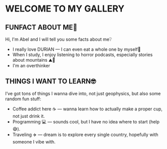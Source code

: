 # WELCOME TO MY GALLERY

## FUNFACT ABOUT ME🌟
Hi, I'm Abel and I will tell you some facts about me❔
- I really love DURIAN — I can even eat a whole one by myself🥭
-  When I study, I enjoy listening to horror podcasts, especially stories about mountains ⛰️👻  
- I'm an overthinker

## THINGS I WANT TO LEARN🤓
I’ve got tons of things I wanna dive into, not just geophysics, but also some random fun stuff:
- Coffee addict here ☕ — wanna learn how to actually make a proper cup, not just drink it.
- Programming 💻 — sounds cool, but I have no idea where to start (help 😅).
- Traveling ✈️ — dream is to explore every single country, hopefully with someone I vibe with.